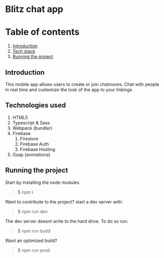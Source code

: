 # Blitz chat app

# Table of contents

1. [Introduction](#introduction)
2. [Tech stack](#technologies)
3. [Running the project](#running-the-project)

<a name="introduction"></a>

## Introduction

This mobile app allows users to create or join chatrooms. Chat with people in real time and customize the look of the app to your linkings

<a name="technologies"></a>

## Technologies used

1. HTML5
2. Typescript & Sass
3. Webpack (bundler)
4. Firebase
    1. Firestore
    2. Firebase Auth
    3. Firebase Hosting
5. Gsap (animations)

<a name="running-the-project"></a>

## Running the project

Start by installing the node modules

> $ npm i

Want to contribute to the project? start a dev server with:

> $ npm run dev

The dev server doesnt write to the hard drive. To do so run:

> $ npm run build

Want an optimized build?

> $ npm run prod
